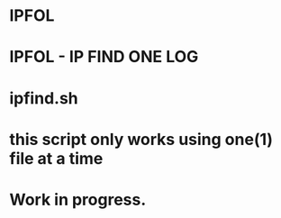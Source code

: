 # IPFOL
# IPFOL - IP FIND ONE  LOG
# ipfind.sh
# this script only works using one(1) file at a time
# Work in progress.
